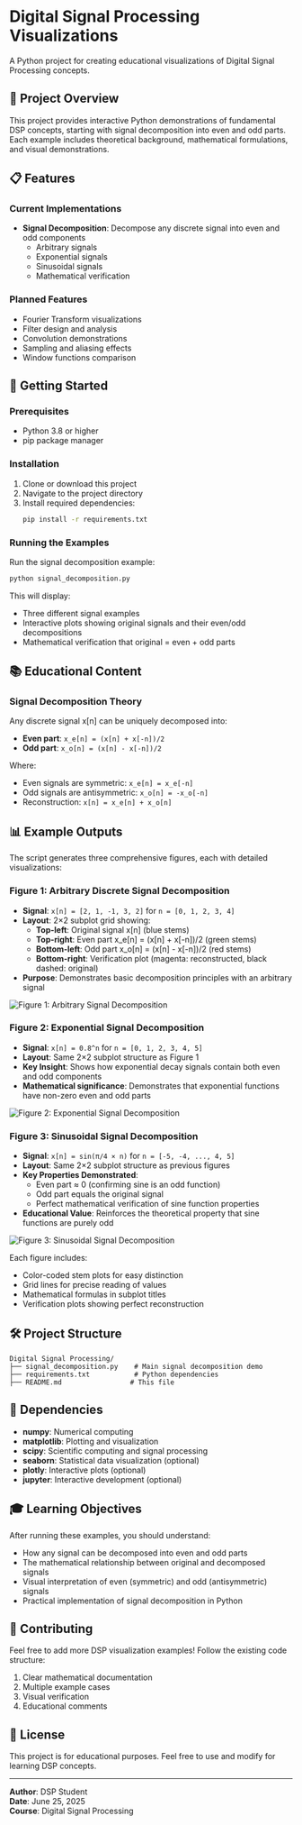# Digital Signal Processing Visualizations

A Python project for creating educational visualizations of Digital Signal Processing concepts.

## 🎯 Project Overview

This project provides interactive Python demonstrations of fundamental DSP concepts, starting with signal decomposition into even and odd parts. Each example includes theoretical background, mathematical formulations, and visual demonstrations.

## 📋 Features

### Current Implementations
- **Signal Decomposition**: Decompose any discrete signal into even and odd components
  - Arbitrary signals
  - Exponential signals  
  - Sinusoidal signals
  - Mathematical verification

### Planned Features
- Fourier Transform visualizations
- Filter design and analysis
- Convolution demonstrations
- Sampling and aliasing effects
- Window functions comparison

## 🚀 Getting Started

### Prerequisites
- Python 3.8 or higher
- pip package manager

### Installation

1. Clone or download this project
2. Navigate to the project directory
3. Install required dependencies:
   ```bash
   pip install -r requirements.txt
   ```

### Running the Examples

Run the signal decomposition example:
```bash
python signal_decomposition.py
```

This will display:
- Three different signal examples
- Interactive plots showing original signals and their even/odd decompositions
- Mathematical verification that original = even + odd parts

## 📚 Educational Content

### Signal Decomposition Theory

Any discrete signal x[n] can be uniquely decomposed into:
- **Even part**: `x_e[n] = (x[n] + x[-n])/2`
- **Odd part**: `x_o[n] = (x[n] - x[-n])/2`

Where:
- Even signals are symmetric: `x_e[n] = x_e[-n]`
- Odd signals are antisymmetric: `x_o[n] = -x_o[-n]`
- Reconstruction: `x[n] = x_e[n] + x_o[n]`

## 📊 Example Outputs

The script generates three comprehensive figures, each with detailed visualizations:

### Figure 1: Arbitrary Discrete Signal Decomposition
- **Signal**: `x[n] = [2, 1, -1, 3, 2]` for `n = [0, 1, 2, 3, 4]`
- **Layout**: 2×2 subplot grid showing:
  - **Top-left**: Original signal x[n] (blue stems)
  - **Top-right**: Even part x_e[n] = (x[n] + x[-n])/2 (green stems)
  - **Bottom-left**: Odd part x_o[n] = (x[n] - x[-n])/2 (red stems)
  - **Bottom-right**: Verification plot (magenta: reconstructed, black dashed: original)
- **Purpose**: Demonstrates basic decomposition principles with an arbitrary signal

![Figure 1: Arbitrary Signal Decomposition](Figure_1.png)

### Figure 2: Exponential Signal Decomposition  
- **Signal**: `x[n] = 0.8^n` for `n = [0, 1, 2, 3, 4, 5]`
- **Layout**: Same 2×2 subplot structure as Figure 1
- **Key Insight**: Shows how exponential decay signals contain both even and odd components
- **Mathematical significance**: Demonstrates that exponential functions have non-zero even and odd parts

![Figure 2: Exponential Signal Decomposition](Figure_2.png)

### Figure 3: Sinusoidal Signal Decomposition
- **Signal**: `x[n] = sin(π/4 × n)` for `n = [-5, -4, ..., 4, 5]`
- **Layout**: Same 2×2 subplot structure as previous figures
- **Key Properties Demonstrated**:
  - Even part ≈ 0 (confirming sine is an odd function)
  - Odd part equals the original signal
  - Perfect mathematical verification of sine function properties
- **Educational Value**: Reinforces the theoretical property that sine functions are purely odd

![Figure 3: Sinusoidal Signal Decomposition](Figure_3.png)

Each figure includes:
- Color-coded stem plots for easy distinction
- Grid lines for precise reading of values
- Mathematical formulas in subplot titles
- Verification plots showing perfect reconstruction

## 🛠️ Project Structure

```
Digital Signal Processing/
├── signal_decomposition.py    # Main signal decomposition demo
├── requirements.txt           # Python dependencies
├── README.md                 # This file
```

## 🔧 Dependencies

- **numpy**: Numerical computing
- **matplotlib**: Plotting and visualization
- **scipy**: Scientific computing and signal processing
- **seaborn**: Statistical data visualization (optional)
- **plotly**: Interactive plots (optional)
- **jupyter**: Interactive development (optional)

## 🎓 Learning Objectives

After running these examples, you should understand:
- How any signal can be decomposed into even and odd parts
- The mathematical relationship between original and decomposed signals
- Visual interpretation of even (symmetric) and odd (antisymmetric) signals
- Practical implementation of signal decomposition in Python

## 🤝 Contributing

Feel free to add more DSP visualization examples! Follow the existing code structure:
1. Clear mathematical documentation
2. Multiple example cases
3. Visual verification
4. Educational comments

## 📄 License

This project is for educational purposes. Feel free to use and modify for learning DSP concepts.

---

**Author**: DSP Student  
**Date**: June 25, 2025  
**Course**: Digital Signal Processing
